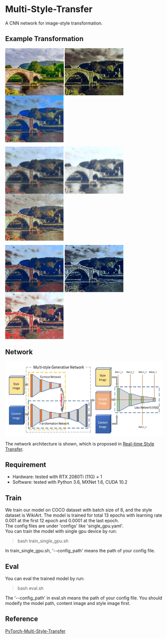 Multi-Style-Transfer
===
A CNN network for image-style transformation. 

Example Transformation
---
<img src="styled_imgs/content.jpg" height="150" align=center> <img src="styled_imgs/1.jpg" height="150" align=center> <img src="styled_imgs/2.jpg" height="150" align=center> 

<img src="styled_imgs/3.jpg" height="150" align=center> <img src="styled_imgs/4.jpg" height="150" align=center> <img src="styled_imgs/5.jpg" height="150" align=center>

<img src="styled_imgs/6.jpg" height="150" align=center> <img src="styled_imgs/7.jpg" height="150" align=center> <img src="styled_imgs/8.jpg" height="150" align=center>

Network
---
<img src="styled_imgs/network.png" height="240" align=center>

The network architecture is shown, which is proposed in [Real-time Style Transfer](https://arxiv.org/pdf/1703.06953.pdf).

Requirement
---
* Hardware: tested with RTX 2080Ti (11G) $\times$ 1
* Software: tested with Python 3.6, MXNet 1.6, CUDA 10.2

Train
---
We train our model on COCO dataset with batch size of 8, and the style dataset is WikiArt. The model is trained for total 13 epochs with learning rate 0.001 at the first 12 epoch and 0.0001 at the last epoch. \
The config files are under 'configs' like 'single_gpu.yaml'. \
You can train the model with single gpu device by run:
>bash train_single_gpu.sh 

In train_single_gpu.sh, '--config_path' means the path of your config file.

Eval
---
You can eval the trained model by run:
>bash eval.sh

The '--config_path' in eval.sh means the path of your config file. You should modeify the model path, content image and style image first.

Reference
---
[PyTorch-Multi-Style-Transfer](https://github.com/zhanghang1989/PyTorch-Multi-Style-Transfer)